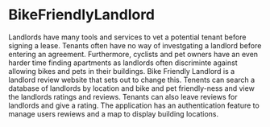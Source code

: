 # BikeFriendlyLandlord

Landlords have many tools and services to vet a potential tenant before signing a lease. Tenants often have no way of investgating a landlord before entering an agreement. Furthermore, cyclists and pet owners have an even harder time finding apartments as landlords often discriminte against allowing bikes and pets in their buildings. Bike Friendly Landlord is a landlord review website that sets out to change this. Tenents can search a database of landlords by location and bike and pet friendly-ness and view the landlords ratings and reviews. Tenants can also leave reviews for landlords and give a rating. The application has an authentication feature to manage users rewiews and a map to display building locations.

